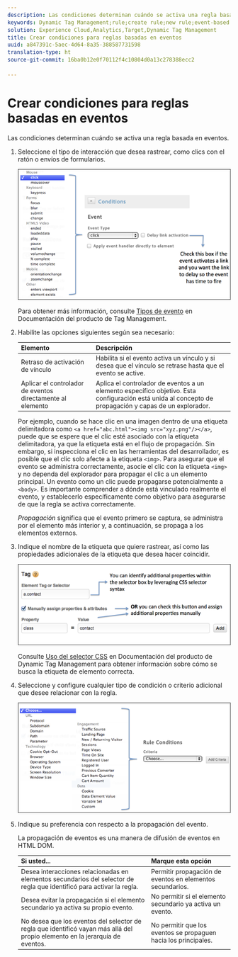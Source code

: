 ```yaml
---
description: Las condiciones determinan cuándo se activa una regla basada en eventos.
keywords: Dynamic Tag Management;rule;create rule;new rule;event-based rule;delay link activation;apply event handler directly to element;bubbling;event bubbling
solution: Experience Cloud,Analytics,Target,Dynamic Tag Management
title: Crear condiciones para reglas basadas en eventos
uuid: a847391c-5aec-4d64-8a35-388587731598
translation-type: ht
source-git-commit: 16ba0b12e0f70112f4c10804d0a13c278388ecc2

---
```



# Crear condiciones para reglas basadas en eventos

Las condiciones determinan cuándo se activa una regla basada en eventos.

1. Seleccione el tipo de interacción que desea rastrear, como clics con el ratón o envíos de formularios.

   ![](assets/condition-event-based.png)

   Para obtener más información, consulte [Tipos de evento](https://marketing.adobe.com/resources/help/es_ES/dtm/event_types.html) en Documentación del producto de Tag Management.

1. Habilite las opciones siguientes según sea necesario:

   | Elemento | Descripción |
   |--- |--- |
   | Retraso de activación de vínculo | Habilita si el evento activa un vínculo y si desea que el vínculo se retrase hasta que el evento se active. |
   | Aplicar el controlador de eventos directamente al elemento | Aplica el controlador de eventos a un elemento específico objetivo. Esta configuración está unida al concepto de propagación y capas de un explorador. |

   Por ejemplo, cuando se hace clic en una imagen dentro de una etiqueta delimitadora como `<a href="abc.html"><img src="xyz.png"/></a>`, puede que se espere que el clic esté asociado con la etiqueta delimitadora, ya que la etiqueta está en el flujo de propagación. Sin embargo, si inspecciona el clic en las herramientas del desarrollador, es posible que el clic solo afecte a la etiqueta `<img>`. Para asegurar que el evento se administra correctamente, asocie el clic con la etiqueta `<img>` y no dependa del explorador para propagar el clic a un elemento principal. Un evento como un clic puede propagarse potencialmente a `<body>`. Es importante comprender a dónde está vinculado realmente el evento, y establecerlo específicamente como objetivo para asegurarse de que la regla se activa correctamente.

   *Propagación* significa que el evento primero se captura, se administra por el elemento más interior y, a continuación, se propaga a los elementos externos.

1. Indique el nombre de la etiqueta que quiere rastrear, así como las propiedades adicionales de la etiqueta que desea hacer coincidir.

   ![](assets/condition-event-based2.png)

   Consulte [Uso del selector CSS](https://marketing.adobe.com/resources/help/es_ES/dtm/css-selector.html) en Documentación del producto de Dynamic Tag Management para obtener información sobre cómo se busca la etiqueta de elemento correcta.

1. Seleccione y configure cualquier tipo de condición o criterio adicional que desee relacionar con la regla.

   ![](assets/condition-event-based3.png)

1. Indique su preferencia con respecto a la propagación del evento.

   La propagación de eventos es una manera de difusión de eventos en HTML DOM.

   | Si usted... | Marque esta opción |
   |--- |--- |
   | Desea interacciones relacionadas en elementos secundarios del selector de regla que identificó para activar la regla. | Permitir propagación de eventos en elementos secundarios. |
   | Desea evitar la propagación si el elemento secundario ya activa su propio evento. | No permitir si el elemento secundario ya activa un evento. |
   | No desea que los eventos del selector de regla que identificó vayan más allá del propio elemento en la jerarquía de eventos. | No permitir que los eventos se propaguen hacia los principales. |
